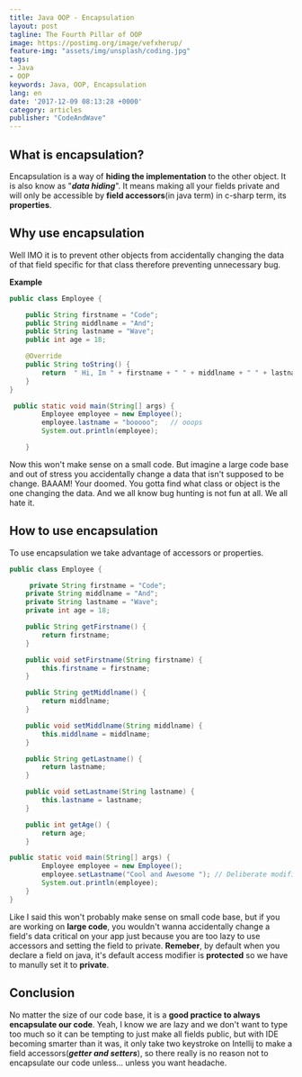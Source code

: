 ```yaml
---
title: Java OOP - Encapsulation
layout: post
tagline: The Fourth Pillar of OOP
image: https://postimg.org/image/vefxherup/
feature-img: "assets/img/unsplash/coding.jpg"
tags:
- Java
- OOP
keywords: Java, OOP, Encapsulation
lang: en
date: '2017-12-09 08:13:28 +0000'
category: articles
publisher: "CodeAndWave"
---
```


## What is encapsulation?
Encapsulation is a way of **hiding the implementation** to the other object. It is also know as "***data hiding***".  It means making all your fields private and will only be accessible by **field accessors**(in java term) in c-sharp term, its **properties**.

## Why use encapsulation
Well IMO it is to prevent other objects from accidentally changing the data of that field specific for that class therefore preventing unnecessary bug.

**Example**

``` java
public class Employee {

    public String firstname = "Code";
    public String middlname = "And";
    public String lastname = "Wave";
    public int age = 18;

    @Override
    public String toString() {
        return  " Hi, Im " + firstname + " " + middlname + " " + lastname + " age " + age  ;
    }
}

 public static void main(String[] args) {
        Employee employee = new Employee();
        employee.lastname = "booooo";   // ooops
        System.out.println(employee);

    }
```

Now this won't make sense on a small code. But imagine a large code base and out of stress you accidentally change a data that isn't supposed to be change. BAAAM! Your doomed. You gotta find what class or object is the one changing the data.  And we all know bug hunting is not fun at all. We all hate it.


## How to use encapsulation

To use encapsulation we take advantage of accessors or properties.

``` java
public class Employee {

     private String firstname = "Code";
    private String middlname = "And";
    private String lastname = "Wave";
    private int age = 18;

    public String getFirstname() {
        return firstname;
    }

    public void setFirstname(String firstname) {
        this.firstname = firstname;
    }

    public String getMiddlname() {
        return middlname;
    }

    public void setMiddlname(String middlname) {
        this.middlname = middlname;
    }

    public String getLastname() {
        return lastname;
    }

    public void setLastname(String lastname) {
        this.lastname = lastname;
    }

    public int getAge() {
        return age;
    }

public static void main(String[] args) {
        Employee employee = new Employee();
        employee.setLastname("Cool and Awesome "); // Deliberate modification of data
        System.out.println(employee);
    }
}
```

Like I said this won't probably make sense on small  code base, but if you are working on **large code**, you wouldn't wanna accidentally change a field's data critical on your app just because you are too lazy to use accessors and setting the field to private. **Remeber**, by default when you declare a field on java, it's default access modifier is **protected** so we have to manully set it to **private**.


## Conclusion
No matter the size of our code base, it is a **good practice to always encapsulate our code**. Yeah, I know we are lazy and we don't want to type too much so it can be tempting to just make all fields public, but with IDE becoming  smarter than it was, it  only take two keystroke on Intellij to make a field accessors(***getter and setters***),  so there really is no reason not to encapsulate our code unless...  unless  you want headache.